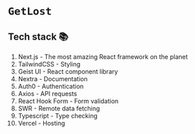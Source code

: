 # `GetLost`

## Tech stack 📚

1. Next.js - The most amazing React framework on the planet
2. TailwindCSS - Styling
3. Geist UI - React component library
4. Nextra - Documentation
5. Auth0 - Authentication
6. Axios - API requests
7. React Hook Form - Form validation
8. SWR - Remote data fetching
9. Typescript - Type checking
10. Vercel - Hosting
